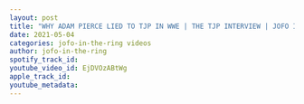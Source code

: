 ```yaml
---
layout: post
title: "WHY ADAM PIERCE LIED TO TJP IN WWE | THE TJP INTERVIEW | JOFO IN THE RING #53"
date: 2021-05-04
categories: jofo-in-the-ring videos
author: jofo-in-the-ring
spotify_track_id: 
youtube_video_id: EjDVOzABtWg
apple_track_id: 
youtube_metadata: 
---
```

